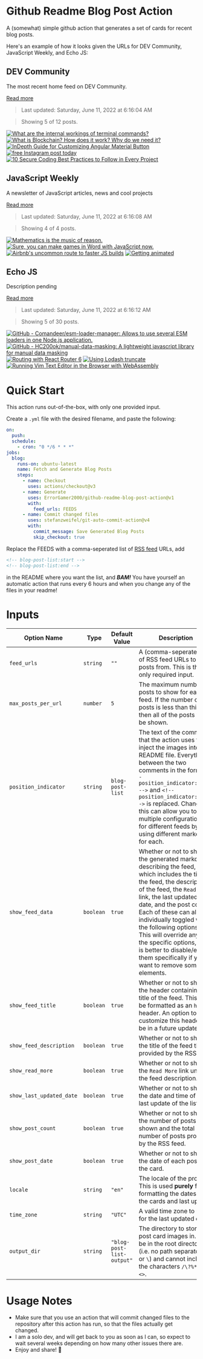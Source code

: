 # Github Readme Blog Post Action

A (somewhat) simple github action that generates a set of cards for recent blog posts.

Here's an example of how it looks given the URLs for DEV Community, JavaScript Weekly, and Echo JS:

<!-- post-list:start -->
## DEV Community

The most recent home feed on DEV Community.

[Read more](https://dev.to)
> Last updated: Saturday, June 11, 2022 at 6:16:04 AM

> Showing 5 of 12 posts.

[![What are the internal workings of terminal commands?](https://raw.githubusercontent.com/ErrorGamer2000/github-readme-blog-post-action/main/generated_files/DEV_Community/What_are_the_internal_workings_of_terminal_commands_.svg)](https://dev.to/siddhantkcode/what-are-the-internal-workings-of-terminal-commands-2ld1)
[![What is Blockchain? How does it work? Why do we need it?](https://raw.githubusercontent.com/ErrorGamer2000/github-readme-blog-post-action/main/generated_files/DEV_Community/What_is_Blockchain__How_does_it_work__Why_do_we_need_it_.svg)](https://dev.to/itsrakesh/what-is-blockchain-how-does-it-work-why-do-we-need-it-16ma)
[![InDepth Guide for Customizing Angular Material Button](https://raw.githubusercontent.com/ErrorGamer2000/github-readme-blog-post-action/main/generated_files/DEV_Community/InDepth_Guide_for_Customizing_Angular_Material_Button.svg)](https://dev.to/shhdharmen/indepth-guide-for-customizing-angular-material-button-58do)
[![free Instagram post today](https://raw.githubusercontent.com/ErrorGamer2000/github-readme-blog-post-action/main/generated_files/DEV_Community/free_Instagram_post_today.svg)](https://dev.to/technocraft27/free-instagram-post-today-21ip)
[![10 Secure Coding Best Practices to Follow in Every Project](https://raw.githubusercontent.com/ErrorGamer2000/github-readme-blog-post-action/main/generated_files/DEV_Community/10_Secure_Coding_Best_Practices_to_Follow_in_Every_Project.svg)](https://dev.to/smartscanner/10-secure-coding-best-practices-to-follow-in-every-project-1i9h)


## JavaScript Weekly

A newsletter of JavaScript articles, news and cool projects

[Read more](https://javascriptweekly.com/)
> Last updated: Saturday, June 11, 2022 at 6:16:08 AM

> Showing 4 of 4 posts.

[![Mathematics is the music of reason.](https://raw.githubusercontent.com/ErrorGamer2000/github-readme-blog-post-action/main/generated_files/JavaScript_Weekly/Mathematics_is_the_music_of_reason..svg)](https://javascriptweekly.com/issues/593)
[![Sure, you can make games in Word with JavaScript now.](https://raw.githubusercontent.com/ErrorGamer2000/github-readme-blog-post-action/main/generated_files/JavaScript_Weekly/Sure__you_can_make_games_in_Word_with_JavaScript_now..svg)](https://javascriptweekly.com/issues/592)
[![Airbnb's uncommon route to faster JS builds](https://raw.githubusercontent.com/ErrorGamer2000/github-readme-blog-post-action/main/generated_files/JavaScript_Weekly/Airbnb's_uncommon_route_to_faster_JS_builds.svg)](https://javascriptweekly.com/issues/591)
[![Getting animated](https://raw.githubusercontent.com/ErrorGamer2000/github-readme-blog-post-action/main/generated_files/JavaScript_Weekly/Getting_animated.svg)](https://javascriptweekly.com/issues/590)


## Echo JS

Description pending

[Read more](
http://www.echojs.com
)
> Last updated: Saturday, June 11, 2022 at 6:16:12 AM

> Showing 5 of 30 posts.

[![GitHub - Comandeer/esm-loader-manager: Allows to use several ESM loaders in one Node.js application.](https://raw.githubusercontent.com/ErrorGamer2000/github-readme-blog-post-action/main/generated_files/_Echo_JS_/GitHub_-_Comandeer_esm-loader-manager__Allows_to_use_several_ESM_loaders_in_one_Node.js_application..svg)](https://github.com/Comandeer/esm-loader-manager)
[![GitHub - HC200ok/manual-data-masking: A lightweight javascript library for manual data masking](https://raw.githubusercontent.com/ErrorGamer2000/github-readme-blog-post-action/main/generated_files/_Echo_JS_/GitHub_-_HC200ok_manual-data-masking__A_lightweight_javascript_library_for_manual_data_masking.svg)](https://github.com/HC200ok/manual-data-masking)
[![Routing with React Router 6](https://raw.githubusercontent.com/ErrorGamer2000/github-readme-blog-post-action/main/generated_files/_Echo_JS_/Routing_with_React_Router_6.svg)](https://blog.openreplay.com/routing-with-react-router-6)
[![Using Lodash truncate](https://raw.githubusercontent.com/ErrorGamer2000/github-readme-blog-post-action/main/generated_files/_Echo_JS_/Using_Lodash_truncate.svg)](
https://masteringjs.io/tutorials/lodash/truncate
)
[![Running Vim Text Editor in the Browser with WebAssembly](https://raw.githubusercontent.com/ErrorGamer2000/github-readme-blog-post-action/main/generated_files/_Echo_JS_/Running_Vim_Text_Editor_in_the_Browser_with_WebAssembly.svg)](https://www.youtube.com/watch?v=ayOP3hyRVrc)


<!-- post-list:end -->

# Quick Start

This action runs out-of-the-box, with only one provided input.

Create a `.yml` file with the desired filename, and paste the following:

```yml
on:
  push:
  schedule:
    - cron: "0 */6 * * *"
jobs:
  blog:
    runs-on: ubuntu-latest
    name: Fetch and Generate Blog Posts
    steps:
      - name: Checkout
        uses: actions/checkout@v3
      - name: Generate
        uses: ErrorGamer2000/github-readme-blog-post-action@v1
        with:
          feed_urls: FEEDS
      - name: Commit changed files
        uses: stefanzweifel/git-auto-commit-action@v4
        with:
          commit_message: Save Generated Blog Posts
          skip_checkout: true
```

Replace the FEEDS with a comma-seperated list of [RSS feed](https://rss.com/blog/how-do-rss-feeds-work/) URLs, add

```md
<!-- blog-post-list:start -->
<!-- blog-post-list:end -->
```

in the README where you want the list, and **_BAM!_** You have yourself an automatic action that runs every 6 hours and when you change any of the files in your readme!

# Inputs

<table>
  <thead>
    <tr>
      <th>Option Name</th>
      <th>Type</th>
      <th>Default Value</th>
      <th>Description</th>
    </tr>
  </thead>
  <tbody>
    <tr>
      <td><code>feed_urls</code></td>
      <td><code>string</code></td>
      <td><code>""</code></td>
      <td>A (comma-seperated) list of RSS feed URLs to load posts from. This is the only required input.</td>
    </tr>
    <tr>
      <td><code>max_posts_per_url</code></td>
      <td><code>number</code></td>
      <td><code>5</code></td>
      <td>The maximum number of posts to show for each feed. If the number of posts is less than this, then all of the posts will be shown.</td>
    </tr>
    <tr>
      <td><code>position_indicator</code></td>
      <td><code>string</code></td>
      <td><code>blog-post-list</code></td>
      <td>The text of the comments that the action uses to inject the images into the README file. Everything between the two comments in the form <code>&lt;!-- position_indicator:start --&gt;</code> and <code>&lt;!-- position_indicator:end --&gt;</code> is replaced. Changing this can allow you to use multiple configurations for different feeds by using different markers for each.</td>
    </tr>
    <tr>
      <td><code>show_feed_data</code></td>
      <td><code>boolean</code></td>
      <td><code>true</code></td>
      <td>Whether or not to show the generated markdown describing the feed, which includes the title of the feed, the description of the feed, the <code>Read More</code> link, the last updated date, and the post count. Each of these can also be individually toggled with the following options. This will override any of the specific options, so it is better to disable/enable them specifically if you want to remove some elements.</td>
    </tr>
    <tr>
      <td><code>show_feed_title</code></td>
      <td><code>boolean</code></td>
      <td><code>true</code></td>
      <td>Whether or not to show the header containing the title of the feed. This will be formatted as an <code>h2</code> header. An option to customize this header will be in a future update.</td>
    </tr>
    <tr>
      <td><code>show_feed_description</code></td>
      <td><code>boolean</code></td>
      <td><code>true</code></td>
      <td>Whether or not to show the title of the feed that is provided by the RSS feed.</td>
    </tr>
    <tr>
      <td><code>show_read_more</code></td>
      <td><code>boolean</code></td>
      <td><code>true</code></td>
      <td>Whether or not to show the <code>Read More</code> link under the feed description.</td>
    </tr>
    <tr>
      <td><code>show_last_updated_date</code></td>
      <td><code>boolean</code></td>
      <td><code>true</code></td>
      <td>Whether or not to show the date and time of the last update of the list.</td>
    </tr>
    <tr>
      <td><code>show_post_count</code></td>
      <td><code>boolean</code></td>
      <td><code>true</code></td>
      <td>Whether or not to show the number of posts shown and the total number of posts provided by the RSS feed.</td>
    </tr>
    <tr>
      <td><code>show_post_date</code></td>
      <td><code>boolean</code></td>
      <td><code>true</code></td>
      <td>Whether or not to show the date of each post on the card.</td>
    </tr>
    <tr>
      <td><code>locale</code></td>
      <td><code>string</code></td>
      <td><code>"en"</code></td>
      <td>The locale of the project. This is used <strong>purely</strong> for formatting the dates of the cards and last update.</td>
    </tr>
    <tr>
      <td><code>time_zone</code></td>
      <td><code>string</code></td>
      <td><code>"UTC"</code></td>
      <td>A valid time zone to use for the last updated date.</td>
    </tr>
    <tr>
      <td><code>output_dir</code></td>
      <td><code>string</code></td>
      <td><code>"blog-post-list-output"</code></td>
      <td>The directory to store the post card images in. Must be in the root directory (i.e. no path separators <code>/</code> or <code>\</code>) and cannot include the characters <code>/\?%*:|"&lt;&gt;</code>.</td>
    </tr>
<!--
    <tr>
      <td><code></code></td>
      <td><cde></cde></td>
      <td><code></code></td>
      <td></td>
    </tr>
-->
  </tbody>
</table>

# Usage Notes

- Make sure that you use an action that will commit changed files to the repository after this action has run, so that the files actually get changed.
- I am a solo dev, and will get back to you as soon as I can, so expect to wait several weeks depending on how many other issues there are.
- Enjoy and share! 🤗
